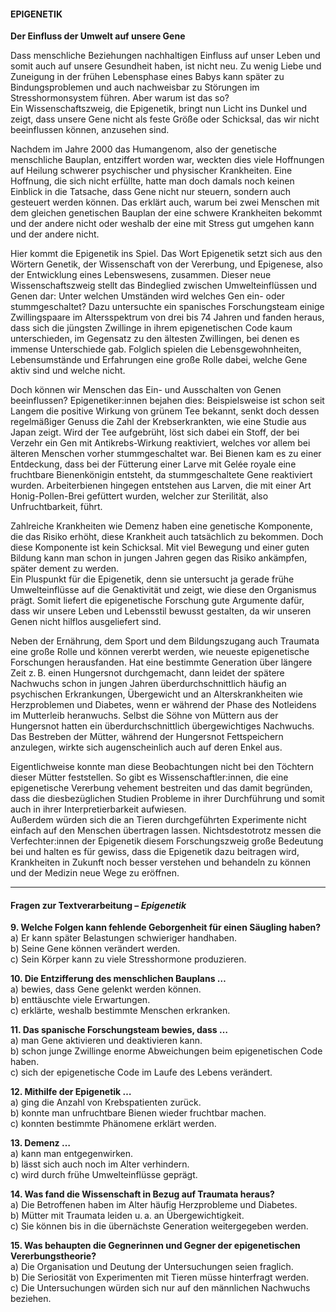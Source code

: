 #### EPIGENETIK  
**Der Einfluss der Umwelt auf unsere Gene**

Dass menschliche Beziehungen nachhaltigen Einfluss auf unser Leben und somit auch auf unsere Gesundheit haben, ist nicht neu. Zu wenig Liebe und Zuneigung in der frühen Lebensphase eines Babys kann später zu Bindungsproblemen und auch nachweisbar zu Störungen im Stresshormonsystem führen. Aber warum ist das so?  
Ein Wissenschaftszweig, die Epigenetik, bringt nun Licht ins Dunkel und zeigt, dass unsere Gene nicht als feste Größe oder Schicksal, das wir nicht beeinflussen können, anzusehen sind.

Nachdem im Jahre 2000 das Humangenom, also der genetische menschliche Bauplan, entziffert worden war, weckten dies viele Hoffnungen auf Heilung schwerer psychischer und physischer Krankheiten. Eine Hoffnung, die sich nicht erfüllte, hatte man doch damals noch keinen Einblick in die Tatsache, dass Gene nicht nur steuern, sondern auch gesteuert werden können. Das erklärt auch, warum bei zwei Menschen mit dem gleichen genetischen Bauplan der eine schwere Krankheiten bekommt und der andere nicht oder weshalb der eine mit Stress gut umgehen kann und der andere nicht.

Hier kommt die Epigenetik ins Spiel. Das Wort Epigenetik setzt sich aus den Wörtern Genetik, der Wissenschaft von der Vererbung, und Epigenese, also der Entwicklung eines Lebenswesens, zusammen. Dieser neue Wissenschaftszweig stellt das Bindeglied zwischen Umwelteinflüssen und Genen dar: Unter welchen Umständen wird welches Gen ein- oder stummgeschaltet? Dazu untersuchte ein spanisches Forschungsteam einige Zwillingspaare im Altersspektrum von drei bis 74 Jahren und fanden heraus, dass sich die jüngsten Zwillinge in ihrem epigenetischen Code kaum unterschieden, im Gegensatz zu den ältesten Zwillingen, bei denen es immense Unterschiede gab. Folglich spielen die Lebensgewohnheiten, Lebensumstände und Erfahrungen eine große Rolle dabei, welche Gene aktiv sind und welche nicht.

Doch können wir Menschen das Ein- und Ausschalten von Genen beeinflussen? Epigenetiker:innen bejahen dies: Beispielsweise ist schon seit Langem die positive Wirkung von grünem Tee bekannt, senkt doch dessen regelmäßiger Genuss die Zahl der Krebserkrankten, wie eine Studie aus Japan zeigt. Wird der Tee aufgebrüht, löst sich dabei ein Stoff, der bei Verzehr ein Gen mit Antikrebs-Wirkung reaktiviert, welches vor allem bei älteren Menschen vorher stummgeschaltet war. Bei Bienen kam es zu einer Entdeckung, dass bei der Fütterung einer Larve mit Gelée royale eine fruchtbare Bienenkönigin entsteht, da stummgeschaltete Gene reaktiviert wurden. Arbeiterbienen hingegen entstehen aus Larven, die mit einer Art Honig-Pollen-Brei gefüttert wurden, welcher zur Sterilität, also Unfruchtbarkeit, führt.

Zahlreiche Krankheiten wie Demenz haben eine genetische Komponente, die das Risiko erhöht, diese Krankheit auch tatsächlich zu bekommen. Doch diese Komponente ist kein Schicksal. Mit viel Bewegung und einer guten Bildung kann man schon in jungen Jahren gegen das Risiko ankämpfen, später dement zu werden.  
Ein Pluspunkt für die Epigenetik, denn sie untersucht ja gerade frühe Umwelteinflüsse auf die Genaktivität und zeigt, wie diese den Organismus prägt. Somit liefert die epigenetische Forschung gute Argumente dafür, dass wir unsere Leben und Lebensstil bewusst gestalten, da wir unseren Genen nicht hilflos ausgeliefert sind.

Neben der Ernährung, dem Sport und dem Bildungszugang auch Traumata eine große Rolle und können vererbt werden, wie neueste epigenetische Forschungen herausfanden. Hat eine bestimmte Generation über längere Zeit z. B. einen Hungersnot durchgemacht, dann leidet der spätere Nachwuchs schon in jungen Jahren überdurchschnittlich häufig an psychischen Erkrankungen, Übergewicht und an Alterskrankheiten wie Herzproblemen und Diabetes, wenn er während der Phase des Notleidens im Mutterleib heranwuchs. Selbst die Söhne von Müttern aus der Hungersnot hatten ein überdurchschnittlich übergewichtiges Nachwuchs.  
Das Bestreben der Mütter, während der Hungersnot Fettspeichern anzulegen, wirkte sich augenscheinlich auch auf deren Enkel aus.

Eigentlichweise konnte man diese Beobachtungen nicht bei den Töchtern dieser Mütter feststellen. So gibt es Wissenschaftler:innen, die eine epigenetische Vererbung vehement bestreiten und das damit begründen, dass die diesbezüglichen Studien Probleme in ihrer Durchführung und somit auch in ihrer Interpretierbarkeit aufwiesen.  
Außerdem würden sich die an Tieren durchgeführten Experimente nicht einfach auf den Menschen übertragen lassen. Nichtsdestotrotz messen die Verfechter:innen der Epigenetik diesem Forschungszweig große Bedeutung bei und halten es für gewiss, dass die Epigenetik dazu beitragen wird, Krankheiten in Zukunft noch besser verstehen und behandeln zu können und der Medizin neue Wege zu eröffnen.

---
#### Fragen zur Textverarbeitung – *Epigenetik*

**9. Welche Folgen kann fehlende Geborgenheit für einen Säugling haben?**  
a) Er kann später Belastungen schwieriger handhaben.  
b) Seine Gene können verändert werden.  
c) Sein Körper kann zu viele Stresshormone produzieren.

**10. Die Entzifferung des menschlichen Bauplans …**  
a) bewies, dass Gene gelenkt werden können.  
b) enttäuschte viele Erwartungen.  
c) erklärte, weshalb bestimmte Menschen erkranken.

**11. Das spanische Forschungsteam bewies, dass …**  
a) man Gene aktivieren und deaktivieren kann.  
b) schon junge Zwillinge enorme Abweichungen beim epigenetischen Code haben.  
c) sich der epigenetische Code im Laufe des Lebens verändert.

**12. Mithilfe der Epigenetik …**  
a) ging die Anzahl von Krebspatienten zurück.  
b) konnte man unfruchtbare Bienen wieder fruchtbar machen.  
c) konnten bestimmte Phänomene erklärt werden.

**13. Demenz …**  
a) kann man entgegenwirken.  
b) lässt sich auch noch im Alter verhindern.  
c) wird durch frühe Umwelteinflüsse geprägt.

**14. Was fand die Wissenschaft in Bezug auf Traumata heraus?**  
a) Die Betroffenen haben im Alter häufig Herzprobleme und Diabetes.  
b) Mütter mit Traumata leiden u. a. an Übergewichtigkeit.  
c) Sie können bis in die übernächste Generation weitergegeben werden.

**15. Was behaupten die Gegnerinnen und Gegner der epigenetischen Vererbungstheorie?**  
a) Die Organisation und Deutung der Untersuchungen seien fraglich.  
b) Die Seriosität von Experimenten mit Tieren müsse hinterfragt werden.  
c) Die Untersuchungen würden sich nur auf den männlichen Nachwuchs beziehen.